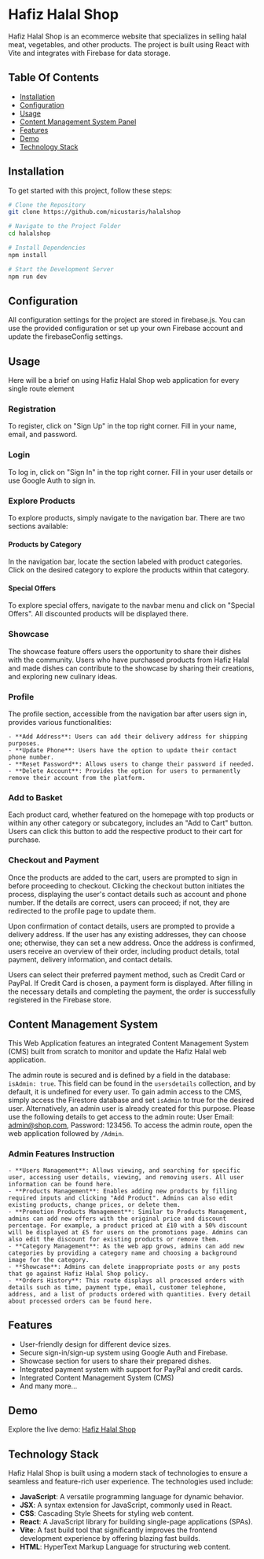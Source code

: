 # Hafiz Halal Shop

Hafiz Halal Shop is an ecommerce website that specializes in selling halal meat, vegetables, and other products. The project is built using React with Vite and integrates with Firebase for data storage.

## Table Of Contents

- [Installation](#installation)
- [Configuration](#configuration)
- [Usage](#usage)
- [Content Management System Panel](#content-management-system)
- [Features](#features)
- [Demo](#demo)
- [Technology Stack](#technology-stack)

## Installation

To get started with this project, follow these steps:

```bash
# Clone the Repository
git clone https://github.com/nicustaris/halalshop

# Navigate to the Project Folder
cd halalshop

# Install Dependencies
npm install

# Start the Development Server
npm run dev
```

## Configuration

All configuration settings for the project are stored in firebase.js. You can use the provided configuration or set up your own Firebase account and update the firebaseConfig settings.

## Usage

Here will be a brief on using Hafiz Halal Shop web application for every single route element

### Registration

To register, click on "Sign Up" in the top right corner. Fill in your name, email, and password.

### Login

To log in, click on "Sign In" in the top right corner. Fill in your user details or use Google Auth to sign in.

### Explore Products

To explore products, simply navigate to the navigation bar. There are two sections available:

#### Products by Category

In the navigation bar, locate the section labeled with product categories. Click on the desired category to explore the products within that category.

#### Special Offers

To explore special offers, navigate to the navbar menu and click on "Special Offers". All discounted products will be displayed there.

### Showcase

The showcase feature offers users the opportunity to share their dishes with the community. Users who have purchased products from Hafiz Halal and made dishes can contribute to the showcase by sharing their creations, and exploring new culinary ideas.

### Profile

The profile section, accessible from the navigation bar after users sign in, provides various functionalities:

```
- **Add Address**: Users can add their delivery address for shipping purposes.
- **Update Phone**: Users have the option to update their contact phone number.
- **Reset Password**: Allows users to change their password if needed.
- **Delete Account**: Provides the option for users to permanently remove their account from the platform.
```

### Add to Basket

Each product card, whether featured on the homepage with top products or within any other category or subcategory, includes an "Add to Cart" button. Users can click this button to add the respective product to their cart for purchase.

### Checkout and Payment

Once the products are added to the cart, users are prompted to sign in before proceeding to checkout. Clicking the checkout button initiates the process, displaying the user's contact details such as account and phone number. If the details are correct, users can proceed; if not, they are redirected to the profile page to update them.

Upon confirmation of contact details, users are prompted to provide a delivery address. If the user has any existing addresses, they can choose one; otherwise, they can set a new address. Once the address is confirmed, users receive an overview of their order, including product details, total payment, delivery information, and contact details.

Users can select their preferred payment method, such as Credit Card or PayPal. If Credit Card is chosen, a payment form is displayed. After filling in the necessary details and completing the payment, the order is successfully registered in the Firebase store.

## Content Management System

This Web Application features an integrated Content Management System (CMS) built from scratch to monitor and update the Hafiz Halal web application.

The admin route is secured and is defined by a field in the database: `isAdmin: true`. This field can be found in the `usersdetails` collection, and by default, it is undefined for every user. To gain admin access to the CMS, simply access the Firestore database and set `isAdmin` to true for the desired user. Alternatively, an admin user is already created for this purpose. Please use the following details to get access to the admin route: User Email: admin@shop.com, Password: 123456. To access the admin route, open the web application followed by `/Admin`.

### Admin Features Instruction

```
- **Users Management**: Allows viewing, and searching for specific user, accessing user details, viewing, and removing users. All user information can be found here.
- **Products Management**: Enables adding new products by filling required inputs and clicking "Add Product". Admins can also edit existing products, change prices, or delete them.
- **Promotion Products Management**: Similar to Products Management, admins can add new offers with the original price and discount percentage. For example, a product priced at £10 with a 50% discount will be displayed at £5 for users on the promotions page. Admins can also edit the discount for existing products or remove them.
- **Category Management**: As the web app grows, admins can add new categories by providing a category name and choosing a background image for the category.
- **Showcase**: Admins can delete inappropriate posts or any posts that go against Hafiz Halal Shop policy.
- **Orders History**: This route displays all processed orders with details such as time, payment type, email, customer telephone, address, and a list of products ordered with quantities. Every detail about processed orders can be found here.
```

## Features

- User-friendly design for different device sizes.
- Secure sign-in/sign-up system using Google Auth and Firebase.
- Showcase section for users to share their prepared dishes.
- Integrated payment system with support for PayPal and credit cards.
- Integrated Content Management System (CMS)
- And many more...

## Demo

Explore the live demo: [Hafiz Halal Shop](https://staris.dev)

## Technology Stack

Hafiz Halal Shop is built using a modern stack of technologies to ensure a seamless and feature-rich user experience. The technologies used include:

- **JavaScript**: A versatile programming language for dynamic behavior.
- **JSX**: A syntax extension for JavaScript, commonly used in React.
- **CSS**: Cascading Style Sheets for styling web content.
- **React**: A JavaScript library for building single-page applications (SPAs).
- **Vite**: A fast build tool that significantly improves the frontend development experience by offering blazing fast builds.
- **HTML**: HyperText Markup Language for structuring web content.

